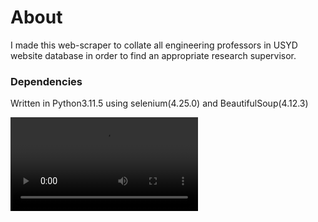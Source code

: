 # About
I made this web-scraper to collate all engineering professors in USYD website database in order to find an appropriate research supervisor. 

### Dependencies
Written in Python3.11.5 using selenium(4.25.0) and BeautifulSoup(4.12.3)

![demo](https://github.com/bbb0444/ProfessorFinder/main/demo.mov)
